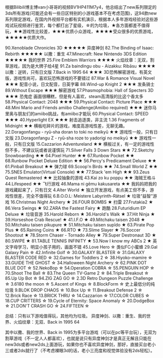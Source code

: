 根据Bilibili博主博van小哥哥的视频BV1HP411M7y4，他总结出了new系列限定的3ds所有游戏(可能还会有一些日区特别的小游戏基本不在考虑范围)，这94款new系列限定游戏，在国内外视频平台都有实机演示，根据本人多年游戏经验对这些游戏试玩视频进行鉴赏，每个都打出了星级，☆的为垃圾，★各方面都差不值得玩，★★游戏性比较差，★★★优质小众游戏，★★★★受众很多的优质游戏，★★★★★优质大作。

90.Xenoblade Chronicles 3D ★★★★★ 异度神剑
82.The Binding of Isaac: Rebirth ★★★★★ 以撒：重生
47.Minecraft: New Nintendo 3DS Edition ★★★★★ 我的世界
25.Fire Emblem Warriors ★★★★ 火焰纹章：无双，割草游戏，因为是大牌子给4星
91.Za baindingu obu - Aizakku: Ribāsu ★★★★ 以撒：逆转，只有日文版
7.Back in 1995 64 ★★★ 3D恐怖解密游戏，有英文版，游戏性尚可，喜欢玩恐怖游戏的不要错过
87.War & Romance Visual Novel ★★★ 配音小说，日文配音，日英字幕
88.Wind-up Knight 2 ★★★ 发条骑士
89.Without Escape ★★★ 解密游戏
57.Phasmophobia: Hall of Specters 3D ★★★ 恐鬼症 画面很糟糕，但是有人喜欢，steam高清版的比这个香太多
58.Physical Contact: 2048 ★★★
59.Physical Contact: Picture Place ★★★
48.Mini Mario and Friends amiibo Challenge(Amiibo required) ★★★ 迷你马里奥与朋友们的amiibo挑战，有amiibo才能玩
60.Physical Contact: SPEED ★★★
40.Hyperlight EX ★★★ 射击追逐类，非主流
1.36 Fragments of Midnight ★★ 横板吃碎片的游戏，难度高游戏性差，无聊无趣。
22.Doragonfangu - ryū-sha doran to toki no meikyū ★★ 游戏性一般，只有日文版
23.Doragonfangu Z - ryū-sha roze to yadorigi no meikyū ★★ 游戏性一般，只有日文版
15.Cazzarion Adventureland ★★ 横板过关，有一定的游戏性但不多，不建议玩或者说谨慎玩
71.Silver Falls 3 Down Stars ★★
72.Sketchy Snowboarding ★★
64.Pixel Hunter ★★
67.Runbow Pocket ★★
68.Runbow Pocket Deluxe Edition ★★
56.Percy's Predicament Deluxe ★★
61.Pinball Breakout ★★ 弹力球
69.Scoop'n Birds ★★
74.Small World Z ★★
75.SNES Emulator(Virtual Console) ★★
77.Stack 'em High ★★
93.Zeus Quest Remastered ★★ 比较抽象的游戏
43.Kai zo ku poppu ★★ 海贼王格斗
44.Lifespeed ★★ 飞行游戏
46.Mama ni gēmu kakusareta ★★ 我妈妈把我的游戏藏起来了，只有日文
4.Alter World ★ 独立开发游戏，有点美工但不多，游戏性很差，完全不值得玩
6.B.O.O.L: Meistere Labyrinth-Rätsel ★ 垃圾“益智”游戏
16.Christmas Night Archery ★
26.FOUR BOMBS ★ 扫雷
27.Frutakia2 ★
86.Vera Swings ★
92.ZARA the Fastest Fairy ★ 跑酷
28.Futuridium EP Deluxe ★ 垃圾音游
35.Harold Reborn ★
36.Harold's Walk ★
37.Hit Ninja ★
39.Horseshoe Crab Rescue! ★
41.I.F.O ★
49.Mitchaku taisen 2048 ★
50.Mitchaku taisen pikupure ★
51.Mitchaku taisen supīdo ★
63.Pirate Pop Plus ★
65.Raining Coins ★
66.RTO ★
73.Slime Slayer ★
76.Soccer Shootout ★
78.Storm Chaser - Tornado Alley ★
79.Super Destronaut 3D ★
80.SWIPE ★
81.TABLE TENNIS INFINITY ★
53.Now I know my ABCs 2 ★ 英文字母学习，明显小孩子用的，画面不错
45.Love Hero ☆ 类似FC小蜜蜂
29.Gal Galaxy Pain ☆
42.Infinite Golf ☆
30.GALAXY BLASTER ☆
31.GALAXY BLASTER CODE RED ☆
32.Games for Toddlers 2 ☆
38.Hiyoko-mamire ☆
33.GUIDE THE GHOST ☆
34.Halloween Night Archery ☆
62.PINK DOT BLUE DOT ☆
52.NekoBop ☆
54.Operation COBRA ☆
55.PENGUIN HOP ☆
70.Shoot The Ball ☆
83.The Queen TV-Game 2 ☆
84.Triple Breakout ☆
85.Up Up Bot ☆
94.ZIG ZAG GO ☆
2.3D Retro Dungeon Puzzle Challenge ☆
3.6180 the moon ☆
5.Ascent of Kings ☆
8.BlockForm ☆ 史上最低分的纯垃圾
9.BLOK DROP CHAOS ☆
10.Box Up ☆
11.Breakout Defense 2 ☆
12.Brick Race ☆
13.BRICK THRU ☆
14.Cazzarion ☆
17.COLOR CUBES ☆
18.CUP CRITTERS ☆
19.Cycle of Eternity: Space Anomaly ☆
20.DodgeBox ☆
21.DON'T CRASH GO ☆
24.FIFTEEN ☆

总结：只有以下游戏值得玩，其他均为垃圾。
异度神剑、以撒：重生、我的世界、火焰纹章：无双、Back in 1995 64

其中以撒、我的世界、Back in 1995为多平台游戏（可以在pc等平台玩），无双为割草游戏（不一定人人都喜欢），也就是说只有异度神剑才是真正无解且只能在new3ds或者new2ds上面游玩，如果你也不喜欢异度神剑，那好，直接买台老小三或者2ds就行了（不考虑裸眼3d的话，老小三亮度和视觉体验没有2ds轻松）。
